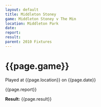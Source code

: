 ```yaml
---
layout: default
title: Middleton Stoney
game: Middleton Stoney v The Min
location: Middleton Park
date: 
report: 
result: 
parent: 2010 Fixtures
---
```


# {{page.game}}

Played at {{page.location}} on {{page.date}}

{{page.report}}

**Result:** {{page.result}}
